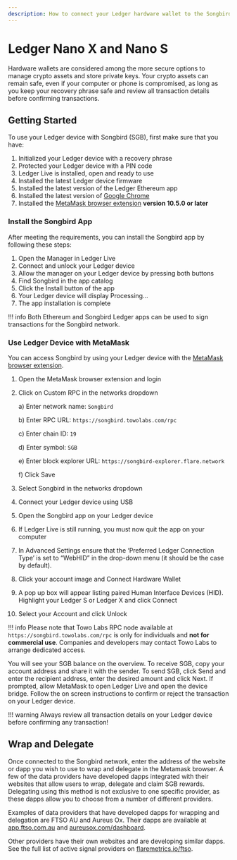 ```yaml
---
description: How to connect your Ledger hardware wallet to the Songbird network
---
```


# Ledger Nano X and Nano S

Hardware wallets are considered among the more secure options to manage crypto assets and store private keys. Your crypto assets can remain safe, even if your computer or phone is compromised, as long as you keep your recovery phrase safe and review all transaction details before confirming transactions.

## Getting Started

To use your Ledger device with Songbird (SGB), first make sure that you have:

1. Initialized your Ledger device with a recovery phrase
2. Protected your Ledger device with a PIN code
3. Ledger Live is installed, open and ready to use
4. Installed the latest Ledger device firmware
5. Installed the latest version of the Ledger Ethereum app
6. Installed the latest version of [Google Chrome](https://www.google.com/chrome/)
7. Installed the [MetaMask browser extension](https://metamask.io/download.html) **version 10.5.0 or later**

### Install the Songbird App

After meeting the requirements, you can install the Songbird app by following these steps:

1. Open the Manager in Ledger Live
2. Connect and unlock your Ledger device
3. Allow the manager on your Ledger device by pressing both buttons
4. Find Songbird in the app catalog
5. Click the Install button of the app
6. Your Ledger device will display Processing…
7. The app installation is complete

!!! info
    Both Ethereum and Songbird Ledger apps can be used to sign transactions for the Songbird network.

### Use Ledger Device with MetaMask

You can access Songbird by using your Ledger device with the [MetaMask browser extension](https://metamask.io/download.html).

1. Open the MetaMask browser extension and login
2. Click on Custom RPC in the networks dropdown

    a) Enter network name: `Songbird`

    b) Enter RPC URL: `https://songbird.towolabs.com/rpc`

    c) Enter chain ID: `19`

    d) Enter symbol: `SGB`

    e) Enter block explorer URL: `https://songbird-explorer.flare.network`

    f) Click Save

3. Select Songbird in the networks dropdown
4. Connect your Ledger device using USB
5. Open the Songbird app on your Ledger device
6. If Ledger Live is still running, you must now quit the app on your computer
7. In Advanced Settings ensure that the ‘Preferred Ledger Connection Type’ is set to “WebHID” in the drop-down menu (it should be the case by default).
8. Click your account image and Connect Hardware Wallet
9. A pop up box will appear listing paired Human Interface Devices (HID). Highlight your Ledger S or Ledger X and click Connect
10. Select your Account and click Unlock

!!! info
    Please note that Towo Labs RPC node available at `https://songbird.towolabs.com/rpc` is only for individuals and **not for commercial use**. Companies and developers may contact Towo Labs to arrange dedicated access.

You will see your SGB balance on the overview. To receive SGB, copy your account address and share it with the sender. To send SGB, click Send and enter the recipient address, enter the desired amount and click Next. If prompted, allow MetaMask to open Ledger Live and open the device bridge. Follow the on screen instructions to confirm or reject the transaction on your Ledger device.

!!! warning
    Always review all transaction details on your Ledger device before confirming any transaction!

## Wrap and Delegate

Once connected to the Songbird network, enter the address of the website or dapp you wish to use to wrap and delegate in the Metamask browser. A few of the data providers have developed dapps integrated with their websites that allow users to wrap, delegate and claim SGB rewards. Delegating using this method is not exclusive to one specific provider, as these dapps allow you to choose from a number of different providers.

Examples of data providers that have developed dapps for wrapping and delegation are FTSO AU and Aureus Ox. Their dapps are available at [app.ftso.com.au](https://app.ftso.com.au/wrap) and [aureusox.com/dashboard](https://aureusox.com/dashboard).

Other providers have their own websites and are developing similar dapps. See the full list of active signal providers on [flaremetrics.io/ftso](https://flaremetrics.io/ftso).
